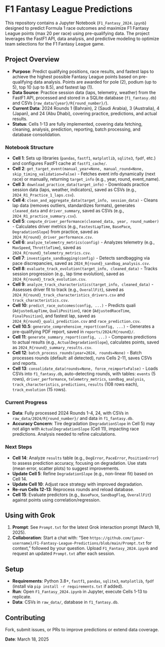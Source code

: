 # F1 Fantasy League Predictions

This repository contains a Jupyter Notebook (`F1_Fantasy_2024.ipynb`) designed to predict Formula 1 race outcomes and maximize F1 Fantasy League points (max 20 per race) using pre-qualifying data. The project leverages the FastF1 API, data analysis, and predictive modeling to optimize team selections for the F1 Fantasy League game.

## Project Overview
- **Purpose**: Predict qualifying positions, race results, and fastest laps to achieve the highest possible Fantasy League points based on pre-qualifying data analysis. Points are awarded for pole (2), podium (up to 5), top 10 (up to 8.5), and fastest lap (1).
- **Data Source**: Practice session data (laps, telemetry, weather) from the FastF1 API, processed and stored in a SQLite database (`f1_fantasy.db`) and CSVs (`raw_data/{year}/R{round_number}/`).
- **Current Data**: 2024 Rounds 1 (Bahrain), 2 (Saudi Arabia), 3 (Australia), 4 (Japan), and 24 (Abu Dhabi), covering practice, predictions, and actual results.
- **Status**: Cells 1-13 are fully implemented, covering data fetching, cleaning, analysis, prediction, reporting, batch processing, and database consolidation.

### Notebook Structure
- **Cell 1**: Sets up libraries (`pandas`, `fastf1`, `matplotlib`, `sqlite3`, `fpdf`, etc.) and configures FastF1 cache at `fastf1_cache/`.
- **Cell 2**: `get_target_event(manual_year=None, manual_round=None, skip_timing_validation=False)` - Fetches event info dynamically (next race) or manually, returning `target_info` (e.g., year, round, event_name).
- **Cell 3**: `download_practice_data(target_info)` - Downloads practice session data (laps, weather, indicators), saved as CSVs (e.g., `2024_R1_Practice_1_laps.csv`).
- **Cell 4**: `clean_and_aggregate_data(target_info, session_data)` - Cleans lap data (removes outliers, standardizes formats), generates `cleaned_data` and `driver_summary`, saved as CSVs (e.g., `2024_R1_practice_summary.csv`).
- **Cell 5**: `compute_driver_performance(cleaned_data, year, round_number)` - Calculates driver metrics (e.g., `FastestLapTime`, `BasePace`, `DegradationSlope`) from practice, saved as `2024_R{round}_driver_performance.csv`.
- **Cell 6**: `analyze_telemetry_metrics(config)` - Analyzes telemetry (e.g., `MaxSpeed`, `ThrottleTime`), saved as `2024_R{round}_telemetry_metrics.csv`.
- **Cell 7**: `investigate_sandbagging(config)` - Detects sandbagging via pace discrepancies, saved as `2024_R{round}_sandbag_analysis.csv`.
- **Cell 8**: `evaluate_track_evolution(target_info, cleaned_data)` - Tracks session progression (e.g., lap time evolution), saved as `2024_R{round}_track_evolution.csv`.
- **Cell 9**: `analyze_track_characteristics(target_info, cleaned_data)` - Assesses driver fit to track (e.g., `OverallFit`), saved as `2024_R{round}_track_characteristics_drivers.csv` and `track_characteristics.csv`.
- **Cell 10**: `predict_race_outcomes(config, ...)` - Predicts quali (`AdjustedLapTime`, `QualiPosition`), race (`AdjustedRaceTime`, `FinalPosition`), and fastest lap, saved as `2024_R{round}_quali_prediction.csv` and `race_prediction.csv`.
- **Cell 10.5**: `generate_comprehensive_report(config, ...)` - Generates a pre-qualifying PDF report, saved in `reports/2024/R{round}/`.
- **Cell 11**: `generate_summary_report(config, ...)` - Compares predictions to actual results (e.g., `ActualDegradationSlope`), calculates points, saved as `2024_R{round}_summary_results.csv`.
- **Cell 12**: `batch_process_rounds(year=2024, rounds=None)` - Batch processes rounds (default: all detected), runs Cells 2-11, saves CSVs and reports.
- **Cell 13**: `consolidate_data(rounds=None, force_reimport=False)` - Loads CSVs into `f1_fantasy.db`, auto-detecting rounds, with tables: `events` (5 rows), `driver_performance`, `telemetry_metrics`, `sandbag_analysis`, `track_characteristics`, `predictions`, `results` (108 rows each), `track_evolution` (15 rows).

### Current Progress
- **Data**: Fully processed 2024 Rounds 1-4, 24, with CSVs in `raw_data/2024/R{round_number}/` and data in `f1_fantasy.db`.
- **Accuracy Concern**: Tire degradation (`DegradationSlope` in Cell 5) may not align with `ActualDegradationSlope` (Cell 11), impacting race predictions. Analysis needed to refine calculations.

### Next Steps
- **Cell 14**: Analyze `results` table (e.g., `DegError`, `PaceError`, `PositionError`) to assess prediction accuracy, focusing on degradation. Use stats (mean error, scatter plots) to suggest improvements.
- **Update Cell 5**: Refine `DegradationSlope` (e.g., non-linear fit) based on Cell 14.
- **Update Cell 10**: Adjust race strategy with improved degradation.
- **Re-run Cells 12-13**: Reprocess rounds and reload database.
- **Cell 15**: Evaluate predictors (e.g., `BasePace`, `SandbagFlag`, `OverallFit`) against points using correlation/regression.


## Using with Grok
1. **Prompt**: See `Prompt.txt` for the latest Grok interaction prompt (March 18, 2025).
2. **Collaboration**: Start a chat with: “See `https://github.com/{your-username}/F1-Fantasy-League-Predictions/blob/main/Prompt.txt` for context,” followed by your question. Upload `F1_Fantasy_2024.ipynb` and request an updated `Prompt.txt` after each session.

## Setup
- **Requirements**: Python 3.8+, `fastf1`, `pandas`, `sqlite3`, `matplotlib`, `fpdf` (install via `pip install -r requirements.txt` if added).
- **Run**: Open `F1_Fantasy_2024.ipynb` in Jupyter, execute Cells 1-13 to replicate.
- **Data**: CSVs in `raw_data/`, database in `f1_fantasy.db`.

## Contributing
Fork, submit issues, or PRs to improve predictions or extend data coverage.

**Date**: March 18, 2025
